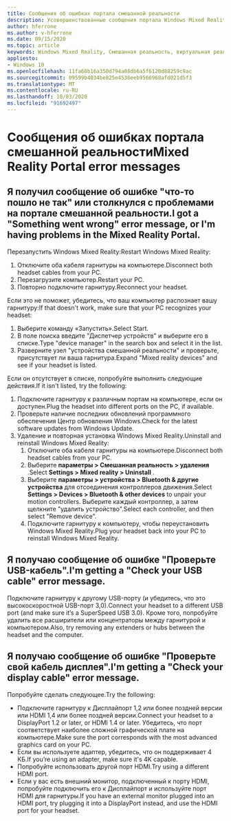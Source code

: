 ```yaml
---
title: Сообщения об ошибках портала смешанной реальности
description: Усовершенствованные сообщения портала Windows Mixed Reality устранение неполадок, которые выходят за пределы нашей стандартной документации по поддержке пользователей.
author: hferrone
ms.author: v-hferrone
ms.date: 09/15/2020
ms.topic: article
keywords: Windows Mixed Reality, Смешанная реальность, виртуальная реальность, VR, MR, устранение неполадок, ошибки, Справка, поддержка, портал смешанной реальности
appliesto:
- Windows 10
ms.openlocfilehash: 11fa60b16a350d794a08db6a5f6120d88259c9ac
ms.sourcegitcommit: 09599b4034be825e4536eeb9566968afd021d5f3
ms.translationtype: MT
ms.contentlocale: ru-RU
ms.lasthandoff: 10/03/2020
ms.locfileid: "91692497"
---
```

# <a name="mixed-reality-portal-error-messages"></a><span data-ttu-id="ce1c4-104">Сообщения об ошибках портала смешанной реальности</span><span class="sxs-lookup"><span data-stu-id="ce1c4-104">Mixed Reality Portal error messages</span></span>

## <a name="i-got-a-something-went-wrong-error-message-or-im-having-problems-in-the-mixed-reality-portal"></a><span data-ttu-id="ce1c4-105">Я получил сообщение об ошибке "что-то пошло не так" или столкнулся с проблемами на портале смешанной реальности.</span><span class="sxs-lookup"><span data-stu-id="ce1c4-105">I got a "Something went wrong" error message, or I'm having problems in the Mixed Reality Portal.</span></span>

<span data-ttu-id="ce1c4-106">Перезапустить Windows Mixed Reality:</span><span class="sxs-lookup"><span data-stu-id="ce1c4-106">Restart Windows Mixed Reality:</span></span>
1. <span data-ttu-id="ce1c4-107">Отключите оба кабеля гарнитуры на компьютере.</span><span class="sxs-lookup"><span data-stu-id="ce1c4-107">Disconnect both headset cables from your PC.</span></span>
2. <span data-ttu-id="ce1c4-108">Перезагрузите компьютер.</span><span class="sxs-lookup"><span data-stu-id="ce1c4-108">Restart your PC.</span></span>
3. <span data-ttu-id="ce1c4-109">Повторно подключите гарнитуру.</span><span class="sxs-lookup"><span data-stu-id="ce1c4-109">Reconnect your headset.</span></span>

<span data-ttu-id="ce1c4-110">Если это не поможет, убедитесь, что ваш компьютер распознает вашу гарнитуру:</span><span class="sxs-lookup"><span data-stu-id="ce1c4-110">If that doesn't work, make sure that your PC recognizes your headset:</span></span>
1. <span data-ttu-id="ce1c4-111">Выберите команду «Запустить».</span><span class="sxs-lookup"><span data-stu-id="ce1c4-111">Select Start.</span></span>
2. <span data-ttu-id="ce1c4-112">В поле поиска введите "Диспетчер устройств" и выберите его в списке.</span><span class="sxs-lookup"><span data-stu-id="ce1c4-112">Type "device manager" in the search box and select it in the list.</span></span> 
3. <span data-ttu-id="ce1c4-113">Разверните узел "устройства смешанной реальности" и проверьте, присутствует ли ваша гарнитура.</span><span class="sxs-lookup"><span data-stu-id="ce1c4-113">Expand "Mixed reality devices" and see if your headset is listed.</span></span> 

<span data-ttu-id="ce1c4-114">Если он отсутствует в списке, попробуйте выполнить следующие действия.</span><span class="sxs-lookup"><span data-stu-id="ce1c4-114">If it isn't listed, try the following:</span></span>
1. <span data-ttu-id="ce1c4-115">Подключите гарнитуру к различным портам на компьютере, если он доступен.</span><span class="sxs-lookup"><span data-stu-id="ce1c4-115">Plug the headset into different ports on the PC, if available.</span></span>
2. <span data-ttu-id="ce1c4-116">Проверьте наличие последних обновлений программного обеспечения Центр обновления Windows.</span><span class="sxs-lookup"><span data-stu-id="ce1c4-116">Check for the latest software updates from Windows Update.</span></span>
3. <span data-ttu-id="ce1c4-117">Удаление и повторная установка Windows Mixed Reality.</span><span class="sxs-lookup"><span data-stu-id="ce1c4-117">Uninstall and reinstall Windows Mixed Reality:</span></span>
    1. <span data-ttu-id="ce1c4-118">Отключите оба кабеля гарнитуры на компьютере.</span><span class="sxs-lookup"><span data-stu-id="ce1c4-118">Disconnect both headset cables from your PC.</span></span>
    2. <span data-ttu-id="ce1c4-119">Выберите **параметры > Смешанная реальность > удаления** .</span><span class="sxs-lookup"><span data-stu-id="ce1c4-119">Select **Settings  > Mixed reality > Uninstall** .</span></span>
    3. <span data-ttu-id="ce1c4-120">Выберите **параметры > устройства > Bluetooth & другие устройства** для отсоединения контроллеров движения.</span><span class="sxs-lookup"><span data-stu-id="ce1c4-120">Select **Settings  > Devices  > Bluetooth & other devices** to unpair your motion controllers.</span></span> <span data-ttu-id="ce1c4-121">Выберите каждый контроллер, а затем щелкните "удалить устройство".</span><span class="sxs-lookup"><span data-stu-id="ce1c4-121">Select each controller, and then select "Remove device".</span></span>
    4. <span data-ttu-id="ce1c4-122">Подключите гарнитуру к компьютеру, чтобы переустановить Windows Mixed Reality.</span><span class="sxs-lookup"><span data-stu-id="ce1c4-122">Plug your headset back into your PC to reinstall Windows Mixed Reality.</span></span>
    
## <a name="im-getting-a-check-your-usb-cable-error-message"></a><span data-ttu-id="ce1c4-123">Я получаю сообщение об ошибке "Проверьте USB-кабель".</span><span class="sxs-lookup"><span data-stu-id="ce1c4-123">I'm getting a "Check your USB cable" error message.</span></span>

<span data-ttu-id="ce1c4-124">Подключите гарнитуру к другому USB-порту (и убедитесь, что это высокоскоростной USB-порт 3,0).</span><span class="sxs-lookup"><span data-stu-id="ce1c4-124">Connect your headset to a different USB port (and make sure it’s a SuperSpeed USB 3.0).</span></span> <span data-ttu-id="ce1c4-125">Кроме того, попробуйте удалить все расширители или концентраторы между гарнитурой и компьютером.</span><span class="sxs-lookup"><span data-stu-id="ce1c4-125">Also, try removing any extenders or hubs between the headset and the computer.</span></span>

## <a name="im-getting-a-check-your-display-cable-error-message"></a><span data-ttu-id="ce1c4-126">Я получаю сообщение об ошибке "Проверьте свой кабель дисплея".</span><span class="sxs-lookup"><span data-stu-id="ce1c4-126">I'm getting a "Check your display cable" error message.</span></span>

<span data-ttu-id="ce1c4-127">Попробуйте сделать следующее.</span><span class="sxs-lookup"><span data-stu-id="ce1c4-127">Try the following:</span></span>
* <span data-ttu-id="ce1c4-128">Подключите гарнитуру к Дисплайпорт 1,2 или более поздней версии или HDMI 1,4 или более поздней версии.</span><span class="sxs-lookup"><span data-stu-id="ce1c4-128">Connect your headset to a DisplayPort 1.2 or later, or HDMI 1.4 or later.</span></span> <span data-ttu-id="ce1c4-129">Убедитесь, что порт соответствует наиболее сложной графической плате на компьютере.</span><span class="sxs-lookup"><span data-stu-id="ce1c4-129">Make sure the port corresponds with the most advanced graphics card on your PC.</span></span>
* <span data-ttu-id="ce1c4-130">Если вы используете адаптер, убедитесь, что он поддерживает 4 КБ.</span><span class="sxs-lookup"><span data-stu-id="ce1c4-130">If you’re using an adapter, make sure it's 4K capable.</span></span>
* <span data-ttu-id="ce1c4-131">Попробуйте использовать другой порт HDMI.</span><span class="sxs-lookup"><span data-stu-id="ce1c4-131">Try using a different HDMI port.</span></span>
* <span data-ttu-id="ce1c4-132">Если у вас есть внешний монитор, подключенный к порту HDMI, попробуйте подключить его к Дисплайпорт и используйте порт HDMI для гарнитуры.</span><span class="sxs-lookup"><span data-stu-id="ce1c4-132">If you have an external monitor plugged into an HDMI port, try plugging it into a DisplayPort instead, and use the HDMI port for your headset.</span></span>
